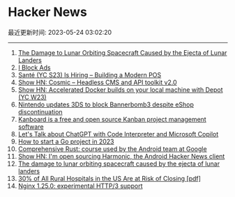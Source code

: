 # Hacker News

最近更新时间: 2023-05-24 03:02:20

--- 
1. [The Damage to Lunar Orbiting Spacecraft Caused by the Ejecta of Lunar Landers](https://arxiv.org/abs/2305.12234) 
2. [I Block Ads](https://coryd.dev/posts/2023/i-block-ads/) 
3. [Santé (YC S23) Is Hiring – Building a Modern POS](https://www.ycombinator.com/companies/sante/jobs/Beng31R-founding-engineer-full-stack) 
4. [Show HN: Cosmic – Headless CMS and API toolkit v2.0](https://news.ycombinator.com/item?id=36047114) 
5. [Show HN: Accelerated Docker builds on your local machine with Depot (YC W23)](https://news.ycombinator.com/item?id=36046319) 
6. [Nintendo updates 3DS to block Bannerbomb3 despite eShop discontinuation](https://www.3dbrew.org/wiki/11.17.0-50) 
7. [Kanboard is a free and open source Kanban project management software](https://kanboard.org/) 
8. [Let&#x27;s Talk about ChatGPT with Code Interpreter and Microsoft Copilot](https://www.oneusefulthing.org/p/it-is-starting-to-get-strange) 
9. [How to start a Go project in 2023](https://boyter.org/posts/how-to-start-go-project-2023/) 
10. [Comprehensive Rust: course used by the Android team at Google](https://github.com/google/comprehensive-rust) 
11. [Show HN: I&#x27;m open sourcing Harmonic, the Android Hacker News client](https://github.com/SimonHalvdansson/Harmonic-HN) 
12. [The damage to lunar orbiting spacecraft caused by the ejecta of lunar landers](https://arxiv.org/abs/2305.12234) 
13. [30% of All Rural Hospitals in the US Are at Risk of Closing [pdf]](https://ruralhospitals.chqpr.org/downloads/Rural_Hospitals_at_Risk_of_Closing.pdf) 
14. [Nginx 1.25.0: experimental HTTP&#x2f;3 support](http://nginx.org/en/CHANGES) 
